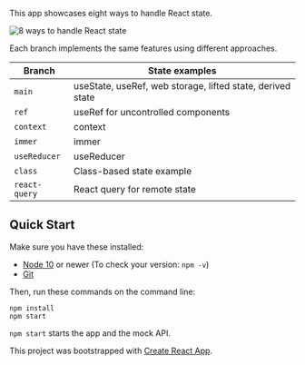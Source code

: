 This app showcases eight ways to handle React state.

![8 ways to handle React state](https://user-images.githubusercontent.com/1688997/85997509-2fd3cd00-b9cf-11ea-8708-76a33f695e70.png)

Each branch implements the same features using different approaches.

| Branch        | State examples                                             |
| ------------- | ---------------------------------------------------------- |
| `main`        | useState, useRef, web storage, lifted state, derived state |
| `ref`         | useRef for uncontrolled components                         |
| `context`     | context                                                    |
| `immer`       | immer                                                      |
| `useReducer`  | useReducer                                                 |
| `class`       | Class-based state example                                  |
| `react-query` | React query for remote state                               |

## Quick Start

Make sure you have these installed:

- [Node 10](http://nodejs.org) or newer (To check your version: `npm -v`)
- [Git](http://git-scm.com)

Then, run these commands on the command line:

```
npm install
npm start
```

`npm start` starts the app and the mock API.

This project was bootstrapped with [Create React App](https://github.com/facebook/create-react-app).
